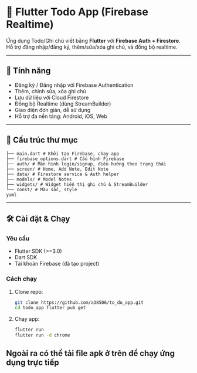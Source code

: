 # 📒 Flutter Todo App (Firebase Realtime)

Ứng dụng Todo/Ghi chú viết bằng **Flutter** với **Firebase Auth + Firestore**.  
Hỗ trợ đăng nhập/đăng ký, thêm/sửa/xóa ghi chú, và đồng bộ realtime.

---

## 🚀 Tính năng
- Đăng ký / Đăng nhập với Firebase Authentication
- Thêm, chỉnh sửa, xóa ghi chú
- Lưu dữ liệu với Cloud Firestore
- Đồng bộ Realtime (dùng StreamBuilder)
- Giao diện đơn giản, dễ sử dụng
- Hỗ trợ đa nền tảng: Android, iOS, Web

---

## 📂 Cấu trúc thư mục

```lib/
├── main.dart # Khởi tạo Firebase, chạy app
├── firebase_options.dart # Cấu hình Firebase
├── auth/ # Màn hình login/signup, điều hướng theo trạng thái
├── screen/ # Home, Add Note, Edit Note
├── data/ # Firestore service & Auth helper
├── models/ # Model Notes
├── widgets/ # Widget hiển thị ghi chú & StreamBuilder
└── const/ # Màu sắc, style
yaml
```
---

## 🛠 Cài đặt & Chạy

### Yêu cầu
- Flutter SDK (>=3.0)
- Dart SDK
- Tài khoản Firebase (đã tạo project)

### Cách chạy
1. Clone repo:
   ```bash
   git clone https://github.com/a38506/to_do_app.git
   cd todo_app flutter pub get

2. Chạy app:
    ```bash
   flutter run
   flutter run -d chrome

## Ngoài ra có thể tải file apk ở trên để chạy ứng dụng trực tiếp
